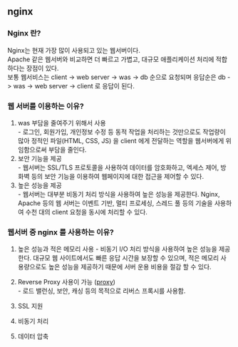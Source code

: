 ## nginx

### Nginx 란?
Nginx는 현재 가장 많이 사용되고 있는 웹서버이다. <br>
Apache 같은 웹서버와 비교하면 더 빠르고 가볍고, 대규모 애플리케이션 처리에 적합하다는 장점이 있다. <br>
보통 웹서비스는 client -> web server -> was -> db 순으로 요청되며 응답순은 db -> was -> web server -> client 로 응답이 된다. <br>

### 웹 서버를 이용하는 이유?
1) was 부담을 줄여주기 위해서 사용 <br>
  -&nbsp;로그인, 회원가입, 개인정보 수정 등 동적 작업을 처리하는 것만으로도 작업량이 많아 정적인 파일(HTML, CSS, JS) 을 client 에게 전달하는 역할을 웹서버에게 위임함으로써 부담을 줄인다.  <br>
2) 보안 기능을 제공 <br>
  -&nbsp;웹서버는 SSL/TLS 프로토콜을 사용하여 데이터를 암호화하고, 엑세스 제어, 방화벽 등의 보안 기능을 이용하여 웹페이지에 대한 접근을 제어할 수 있다.  <br>
3) 높은 성능을 제공 <br>
  -&nbsp;웹서버는 대부분 비동기 처리 방식을 사용하여 높은 성능을 제공한다. Nginx, Apache 등의 웹 서버는 이벤트 기반, 멀티 프로세싱, 스레드 풀 등의 기술을 사용하여 수천 대의 client 요청을 동시에 처리할 수 있다. <br>

### 웹서버 중 nginx 를 사용하는 이유?
1) 높은 성능과 적은 메모리 사용
  -&nbsp;비동기 I/O 처리 방식을 사용하여 높은 성능을 제공한다. 대규모 웹 사이트에서도 빠른 응답 시간을 보장할 수 있으며, 적은 메모리 사용량으로도 높은 성능을 제공하기 때문에 서버 운용 비용을 절감 할 수 있다. <br>

2) Reverse Proxy 사용이 가능  ([proxy](https://github.com/sjeun1/TIL/blob/main/WEB/Proxy.md)) <br>
  -&nbsp;로드 밸런싱, 보안, 캐싱 등의 목적으로 리버스 프록시를 사용함. 
4) SSL 지원
5) 비동기 처리
6) 데이터 압축

